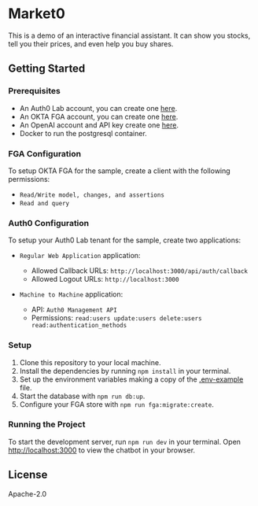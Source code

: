 # Market0

This is a demo of an interactive financial assistant. It can show you stocks, tell you their prices, and even help you buy shares.

## Getting Started

### Prerequisites

- An Auth0 Lab account, you can create one [here](https://manage.auth0lab.com/).
- An OKTA FGA account, you can create one [here](https://dashboard.fga.dev).
- An OpenAI account and API key create one [here](https://platform.openai.com).
- Docker to run the postgresql container.

### FGA Configuration

To setup OKTA FGA for the sample, create a client with the following permissions:

- `Read/Write model, changes, and assertions`
- `Read and query`

### Auth0 Configuration

To setup your Auth0 Lab tenant for the sample, create two applications:

- `Regular Web Application` application:

  - Allowed Callback URLs: `http://localhost:3000/api/auth/callback`
  - Allowed Logout URLs: `http://localhost:3000`

- `Machine to Machine` application:
  - API: `Auth0 Management API`
  - Permissions: `read:users update:users delete:users read:authentication_methods`

### Setup

1. Clone this repository to your local machine.
2. Install the dependencies by running `npm install` in your terminal.
3. Set up the environment variables making a copy of the [.env-example](./.env-example) file.
4. Start the database with `npm run db:up`.
5. Configure your FGA store with `npm run fga:migrate:create`.

### Running the Project

To start the development server, run `npm run dev` in your terminal. Open [http://localhost:3000](http://localhost:3000) to view the chatbot in your browser.

## License

Apache-2.0
